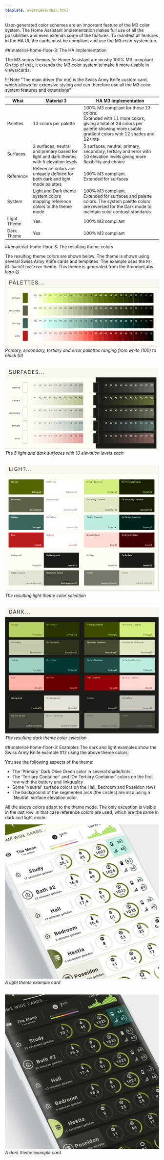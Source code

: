 ```yaml
---
template: overrides/main.html
---
```


User-generated color schemes are an important feature of the M3 color system. The Home Assistant implementation makes full use of all the possibilities and even extends some of the features. To manifest all features in the HA UI, the cards must be compliant and use the M3 color system too.

##:material-home-floor-3: The HA implementation

The M3 series themes for Home Assistant are mostly 100% M3 compliant. On top of that, it extends the M3 color system to make it more usable in views/cards. 

!!! Note "The main driver (for me) is the Swiss Army Knife custom card, which allows for extensive styling and can therefore use all the M3 color system features and extensions"

| What | Material 3 | HA M3 implementation |
| ---- | ---------- |  ------------------- |
| Palettes | 13 colors per palette | 100% M3 compliant for these 13 colors. <br>Extended with 11 more colors, giving a total of 24 colors per palette showing more usable gradient colors with 12 shades and 12 tints |
| Surfaces | 2 surfaces, neutral and primary based for light and dark themes with 5 elevation levels | 5 surfaces, neutral, primary, secondary, tertiary and error with 10 elevation levels giving more flexibility and choice |
| Reference | Reference colors are uniquely defined for both dark and light mode palettes | 100% M3 compliant. <br>Extended for surfaces |
| System | Light and Dark theme system colors mapping reference colors to the theme mode | 100% M3 compliant. <br>Extended for surfaces and palette colors. The system palette colors are reversed for the Dark mode to maintain color contrast standards |
| Light Theme | Yes | 100% M3 compliant | 
| Dark Theme | Yes | 100% M3 compliant | 

##:material-home-floor-3: The resulting theme colors

The resulting theme colors are shown below. The theme is shown using several Swiss Army Knife cards and templates. The example uses the `M3-07-DarkOliveGreen` theme. This theme is generated from the AmoebeLabs logo :smile:

[![M3 Palettes]][M3 Palettes]
_Primary, secondary, tertiary and error pallettes ranging from white (100) to black (0)_


<br>[![M3 Surfaces]][M3 Surfaces]
_The 5 light and dark surfaces with 10 elevation levels each_


<br>[![M3 Light]][M3 Light]
_The resulting light theme color selection_

<br>[![M3 Dark]][M3 Dark]
_The resulting dark theme color selection_

  [M3 Palettes]: ../assets/screenshots/m3-theme-07-palettes.png
  [M3 Surfaces]: ../assets/screenshots/m3-theme-07-surfaces.png
  [M3 Light]: ../assets/screenshots/m3-theme-07-light.png
  [M3 Dark]: ../assets/screenshots/m3-theme-07-dark.png
  

##:material-home-floor-3: Examples
The dark and light examples show the Swiss Army Knife example \#12 using the above theme colors.

You see the following aspects of the theme:

- The 'Primary' Dark Olive Green color in several shade/tints
- The 'Tertiary Container' and 'On Tertiary Container' colors on the first row with the battery and linkquality
- Some 'Neutral' surface colors on the Hall, Bedroom and Poseidon rows
- The background of the segmented arcs (the circles) are also using a 'Neutral' surface elevation color.

All the above colors adapt to the theme mode. The only exception is visible in the last row: in that case reference colors are used, which are the same in dark and light mode.

[![M3 Example Light]][M3 Example Light]
_A light theme example card_

<br>[![M3 Example Dark]][M3 Example Dark]
_A dark theme example card_

  [M3 Example Light]: ../assets/screenshots/m3-example-07-light.png
  [M3 Example Dark]: ../assets/screenshots/m3-example-07-dark.png

